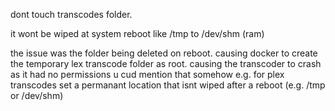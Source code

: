 dont touch transcodes folder. 



it wont be wiped at system reboot like /tmp to /dev/shm
(ram)

the issue was the folder being deleted on reboot. causing docker to create the temporary lex transcode folder as root. causing the transcoder to crash as it had no permissions
u cud mention that somehow
e.g. for plex transcodes set a permanant location that isnt wiped after a reboot (e.g. /tmp or /dev/shm)